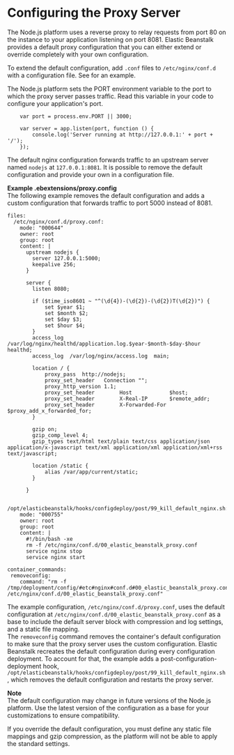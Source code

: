 # Configuring the Proxy Server<a name="nodejs-platform-proxy"></a>

The Node\.js platform uses a reverse proxy to relay requests from port 80 on the instance to your application listening on port 8081\. Elastic Beanstalk provides a default proxy configuration that you can either extend or override completely with your own configuration\.

To extend the default configuration, add `.conf` files to `/etc/nginx/conf.d` with a configuration file\. See  for an example\.

The Node\.js platform sets the PORT environment variable to the port to which the proxy server passes traffic\. Read this variable in your code to configure your application's port\.

```
    var port = process.env.PORT || 3000;

    var server = app.listen(port, function () {
        console.log('Server running at http://127.0.0.1:' + port + '/');
    });
```

The default nginx configuration forwards traffic to an upstream server named `nodejs` at `127.0.0.1:8081`\. It is possible to remove the default configuration and provide your own in a configuration file\.

**Example \.ebextensions/proxy\.config**  
The following example removes the default configuration and adds a custom configuration that forwards traffic to port 5000 instead of 8081\.  

```
files:
  /etc/nginx/conf.d/proxy.conf:
    mode: "000644"
    owner: root
    group: root
    content: |
      upstream nodejs {
        server 127.0.0.1:5000;
        keepalive 256;
      }

      server {
        listen 8080;

        if ($time_iso8601 ~ "^(\d{4})-(\d{2})-(\d{2})T(\d{2})") {
            set $year $1;
            set $month $2;
            set $day $3;
            set $hour $4;
        }
        access_log /var/log/nginx/healthd/application.log.$year-$month-$day-$hour healthd;
        access_log  /var/log/nginx/access.log  main;

        location / {
            proxy_pass  http://nodejs;
            proxy_set_header   Connection "";
            proxy_http_version 1.1;
            proxy_set_header        Host            $host;
            proxy_set_header        X-Real-IP       $remote_addr;
            proxy_set_header        X-Forwarded-For $proxy_add_x_forwarded_for;
        }

        gzip on;
        gzip_comp_level 4;
        gzip_types text/html text/plain text/css application/json application/x-javascript text/xml application/xml application/xml+rss text/javascript;

        location /static {
            alias /var/app/current/static;
        }

      }

  /opt/elasticbeanstalk/hooks/configdeploy/post/99_kill_default_nginx.sh:
    mode: "000755"
    owner: root
    group: root
    content: |
      #!/bin/bash -xe
      rm -f /etc/nginx/conf.d/00_elastic_beanstalk_proxy.conf
      service nginx stop 
      service nginx start

container_commands:
 removeconfig:
    command: "rm -f /tmp/deployment/config/#etc#nginx#conf.d#00_elastic_beanstalk_proxy.conf /etc/nginx/conf.d/00_elastic_beanstalk_proxy.conf"
```
The example configuration, `/etc/nginx/conf.d/proxy.conf`, uses the default configuration at `/etc/nginx/conf.d/00_elastic_beanstalk_proxy.conf` as a base to include the default server block with compression and log settings, and a static file mapping\.  
The `removeconfig` command removes the container's default configuration to make sure that the proxy server uses the custom configuration\. Elastic Beanstalk recreates the default configuration during every configuration deployment\. To account for that, the example adds a post\-configuration\-deployment hook, `/opt/elasticbeanstalk/hooks/configdeploy/post/99_kill_default_nginx.sh`, which removes the default configuration and restarts the proxy server\.

**Note**  
The default configuration may change in future versions of the Node\.js platform\. Use the latest version of the configuration as a base for your customizations to ensure compatibility\.

If you override the default configuration, you must define any static file mappings and gzip compression, as the platform will not be able to apply the standard settings\.